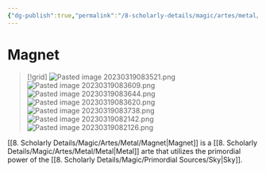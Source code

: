 ```yaml
---
{"dg-publish":true,"permalink":"/8-scholarly-details/magic/artes/metal/magnet/","noteIcon":""}
---
```


# Magnet

>[!grid]
>![Pasted image 20230319083521.png](/img/user/x.%20Assets/Attachments/Pasted%20image%2020230319083521.png)
>![Pasted image 20230319083609.png](/img/user/x.%20Assets/Attachments/Pasted%20image%2020230319083609.png)
>![Pasted image 20230319083644.png](/img/user/x.%20Assets/Attachments/Pasted%20image%2020230319083644.png)
>![Pasted image 20230319083620.png](/img/user/x.%20Assets/Attachments/Pasted%20image%2020230319083620.png)
>![Pasted image 20230319083738.png](/img/user/x.%20Assets/Attachments/Pasted%20image%2020230319083738.png)
>![Pasted image 20230319082142.png](/img/user/x.%20Assets/Attachments/Pasted%20image%2020230319082142.png)
>![Pasted image 20230319082126.png](/img/user/x.%20Assets/Attachments/Pasted%20image%2020230319082126.png)

[[8. Scholarly Details/Magic/Artes/Metal/Magnet\|Magnet]] is a [[8. Scholarly Details/Magic/Artes/Metal/Metal\|Metal]] arte that utilizes the primordial power of the [[8. Scholarly Details/Magic/Primordial Sources/Sky\|Sky]].